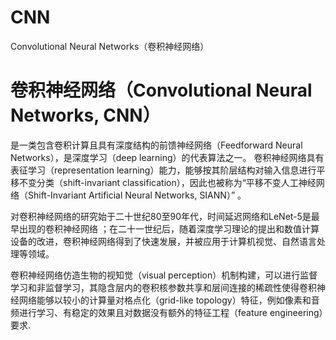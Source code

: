# CNN
Convolutional Neural Networks（卷积神经网络）

# 卷积神经网络（Convolutional Neural Networks, CNN）
是一类包含卷积计算且具有深度结构的前馈神经网络（Feedforward Neural Networks），是深度学习（deep learning）的代表算法之一。
卷积神经网络具有表征学习（representation learning）能力，能够按其阶层结构对输入信息进行平移不变分类（shift-invariant classification），因此也被称为“平移不变人工神经网络（Shift-Invariant Artificial Neural Networks, SIANN）”  。

对卷积神经网络的研究始于二十世纪80至90年代，时间延迟网络和LeNet-5是最早出现的卷积神经网络  ；在二十一世纪后，随着深度学习理论的提出和数值计算设备的改进，卷积神经网络得到了快速发展，并被应用于计算机视觉、自然语言处理等领域。

卷积神经网络仿造生物的视知觉（visual perception）机制构建，可以进行监督学习和非监督学习，其隐含层内的卷积核参数共享和层间连接的稀疏性使得卷积神经网络能够以较小的计算量对格点化（grid-like topology）特征，例如像素和音频进行学习、有稳定的效果且对数据没有额外的特征工程（feature engineering）要求.
